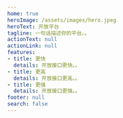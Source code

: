 ```yaml
---
home: true
heroImage: /assets/images/hero.jpeg
heroText: 开放平台
tagline: 一句话描述你的平台。。
actionText: null
actionLink: null
features:
- title: 更快
  details: 开放接口更快。。
- title: 更高
  details: 开放接口更高。。
- title: 更强
  details: 开放接口更强。。
footer: null
search: false
---
```

